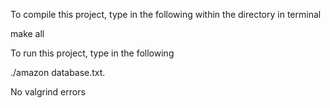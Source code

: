 To compile this project, type in the following within the directory in terminal 

make all 

To run this project, type in the following 

./amazon database.txt. 

No valgrind errors 